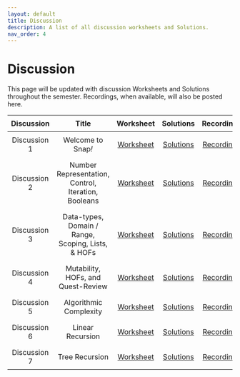 ```yaml
---
layout: default
title: Discussion
description: A list of all discussion worksheets and Solutions.
nav_order: 4
---
```


# Discussion

This page will be updated with discussion Worksheets and Solutions throughout the semester. Recordings, when available, will also be posted here.
<style>
  table {
    width: 100%;
    border-collapse: collapse;
  }
  th, td {
    text-align: center;
    padding: 8px;
  }
</style>

<table>
  <thead>
    <tr>
      <th>Discussion</th>
      <th>Title</th>
      <th>Worksheet</th>
      <th>Solutions</th>
      <th>Recording</th>
      <th>Slides</th>
    </tr>
  </thead>
  <tbody>
    <tr>
      <td>Discussion 1</td>
      <td>Welcome to Snap<em>!</em></td>
      <td><a href="https://docs.google.com/document/d/1BHru27pj0chOr7S2GB0yncxL9KgbDRywOkNqLkSSkTU/edit?usp=sharing">Worksheet</a></td>
      <td><a href="https://docs.google.com/document/d/1tV-nvCUgj83caCx7-pU2gNQu_fQ5UsgOcw34EvGLCmw/edit?usp=sharing">Solutions</a></td>
      <td><a href="https://drive.google.com/file/d/1Y_cOc3cMXZDUkS-RSrqiVByzF3syVp6k/view?usp=sharing">Recording</a></td>
      <td><a href="https://drive.google.com/file/d/18LIv-Rr9NpmILdd12VMPr-MafmWkFAQw/view?usp=sharing">Slides</a></td>
    </tr> 
    <tr>
      <td>Discussion 2</td>
      <td>Number Representation, Control, Iteration, Booleans</td>
      <td><a href="https://docs.google.com/document/d/1Jh_f4qopJhXX0AYX1lfg9rGiTlK4X2dnk1Q6tsJRYsk/edit?usp=sharing">Worksheet</a></td>
      <td><a href="https://docs.google.com/document/d/1NlrJvj5p1M55YV95GBPzGHNHkD7UyiUuYAYlBVhmllE/edit?usp=sharing">Solutions</a></td>
      <td><a href="https://youtu.be/srderPWvV9c">Recording</a></td>
      <td><a href="https://drive.google.com/file/d/1UX_NK8r7DvXD44c5uZQBiDCUOZCNelab/view?usp=sharing">Slides</a></td>
    </tr>
     <tr>
      <td>Discussion 3</td>
      <td>Data-types, Domain / Range, Scoping, Lists, & HOFs</td>
      <td><a href="https://docs.google.com/document/d/1dt7xt9H8T4RVAPbKQoYwrvD-LRT3K5FqjnV15mrLa3A/edit?usp=sharing">Worksheet</a></td>
      <td><a href="https://docs.google.com/document/d/122o_UIOv4BEcQPzOek-8q1k96fsEuenj9df4QbaYxAI/edit?usp=sharing">Solutions</a></td>
      <td><a href="https://www.youtube.com/watch?v=srderPWvV9c">Recording</a></td>
      <td><a href="https://drive.google.com/file/d/1neMPi1wj7lgCQz3blFjgNy_bijV51VJz/view?usp=sharing">Slides</a></td>
    </tr>
    <tr>
      <td>Discussion 4</td>
      <td>Mutability, HOFs, and Quest-Review</td>
      <td><a href="https://docs.google.com/document/d/1qc9E2CL0IdkQTpAKKa35UGkth2NC25WqM5_ig9rItHY/edit?usp=sharing">Worksheet</a></td>
      <td><a href="https://docs.google.com/document/d/1gJ_u1ZWIsrh-AQ0RJozuFMZfa_XMjF3W0E3VbENHp44/edit?usp=sharing">Solutions</a></td>
      <td><a href="https://drive.google.com/file/d/1paSpkUBX5dCMOE0AGSmBfihiayQhL9nC/view?usp=sharing">Recording</a></td>
      <td><a href="https://drive.google.com/file/d/1nK_KxtgFV9CUWnG7JaEQbXaBryZbq678/view?usp=sharing">Slides</a></td>
    </tr>
    <tr>
      <td>Discussion 5</td>
      <td>Algorithmic Complexity</td>
      <td><a href="https://docs.google.com/document/d/1aMf_Cdq8euuGD5g-4fRjra3miXztUeGTUAC7jfVOAC4/edit?usp=sharing">Worksheet</a></td>
      <td><a href="">Solutions</a></td>
      <td><a href="https://drive.google.com/file/d/1RtBfLBMV6Td2BHRtnvJjRK23za6MgPv-/view">Recording</a></td>
      <td><a href="https://drive.google.com/file/d/1B_CEx-8Fo_8ndQfdT77SR10qwChk3LoZ/view?usp=sharing">Slides</a></td>
    </tr>
    <tr>
      <td>Discussion 6</td>
      <td>Linear Recursion</td>
      <td><a href="https://docs.google.com/document/d/1hkVgL1685zKcAkE8osLoyxtc2mFN41WfmGUZxy8I62M/edit?usp=sharing">Worksheet</a></td>
      <td><a href="https://docs.google.com/document/d/1iIXpPlGYuafEi76zq8U29xF2REnE7sSqEMbc1k1SgiM/edit?usp=sharing">Solutions</a></td>
      <td><a href="https://youtu.be/WC04d2Oxj2E"">Recording</a></td>
      <td><a href="https://drive.google.com/file/d/1GZZyEsSDa07zVPPaJw-KmzEa6Rwc9bIx/view?usp=sharing">Slides</a></td>
    </tr>
    <tr>
      <td>Discussion 7</td>
      <td>Tree Recursion</td>
      <td><a href="https://docs.google.com/document/d/15mPLV6plJDJmFJgpsitVBMKP8PlA9E33sxH4gslFKN0/edit?usp=sharing">Worksheet</a></td>
      <td><a href="https://bit.ly/compsci10">Solutions</a></td>
      <td><a href="https://www.youtube.com/watch?v=FHMjAeLKYe4&list=PLO1S2CinoAzXNJFaTBtUXOWT5tjZag8me&index=2">Recording</a></td>
      <td><a href="https://drive.google.com/file/d/1GLWqkz5TdHHnaurDmX79XZOP5GuUx2S4/view?usp=sharing">Slides</a></td>
    </tr>
    <!--
    <tr>
      <td>Discussion 8</td>
      <td>Midterm Review</td>
      <td><a href="https://docs.google.com/document/d/1KTdfe-eUs49UgzWi_sW8e3KeQAfIvPZpggAtZQ4o8fU/edit?usp=sharing">Worksheet</a></td>
      <td><a href="https://docs.google.com/document/d/1zQoFTKKSPSNVtKFOg0V6oaNdQc9AL2OUHCOFJkEkKzQ/edit?usp=sharing">Solutions</a></td>
      <td>NO Recording. See Ed #459</td>
      <td>NO Slides</td>
    </tr>
     <tr>
      <td>Discussion 9</td>
      <td>Welcome to Python!</td>
      <td><a href="https://docs.google.com/document/d/1VnI5gSkG49T9vR2VCKiaDGFcj_5v0HjUcah-bm5x92E/edit?usp=sharing">Worksheet</a></td>
      <td><a href="https://drive.google.com/drive/folders/1meq0BPUdpS-l-FowV4v2typHblvLDLcV?usp=sharing">Solutions [& Starter Code!]</a></td>
      <td><a href="https://drive.google.com/file/d/1ka00W-sCg0eZAB8bve0C-CgL2-2sSStH/view">Recording</a></td>
      <td>NO Slides</td>
    </tr>
    <tr>
    <td>Discussion 10</td>
      <td>Python Data Structues</td>
      <td><a href="https://docs.google.com/document/d/1lnQwwWwr6ucKYOHBmtKGqcg5hCzw9wqhJy-Zs-FvgkI/edit?usp=sharing">Worksheet</a></td>
      <td><a href="https://docs.google.com/document/d/1LZu7_H2aCtVCsKm53sWEYpp8WFGw9PEBti5YlwAtYOs/edit">Solutions</a></td>
      <td><a href="https://drive.google.com/file/d/1FdQWd3Ezkjldv7tLDoygK3ZgfVPg__lU/view">Recording</a></td>
      <td><a href="https://drive.google.com/file/d/137_mqwoEGy7ghh8Bg8D_HJGAuE_-zt2F/view?usp=sharing">Slides</a></td>
    </tr>
    <tr>
    <td>Discussion 11</td>
      <td>OOP in Python</td>
      <td><a href="https://docs.google.com/document/d/1qcxe5dLRjYrLPn9FP7P68nvEpc_IN6qWsj5ITIr-YAo/edit?usp=sharing">Worksheet</a></td>
      <td><a href="https://docs.google.com/document/d/1Ifw6lxnL1gniuxrUYanuXRIaee5QQBFCKbub_HBdqAc/edit?usp=sharing">Solutions</a></td>
      <td><a href="https://drive.google.com/file/d/1JlWopho5nF4njLor_a5cGCrGvUyRQnqj/view">Recording</a></td>
      <td><a href="https://drive.google.com/file/d/1XYasKXdK2VI0f6OjlT02Qh0GNB8fdkJt/view?usp=sharing"> Slides-1</a><br/><a href="https://drive.google.com/file/d/1BMOxTK6b2EsR4nCFiMorLrP3jN_0oNWz/view?usp=sharing"> Slides-2</a></td>
    </tr>
    <tr>
    <td>Discussion 12</td>
      <td>Python HOFs, Lambda Expressions, Tree Recursion</td>
      <td><a href="https://docs.google.com/document/d/1uoCxBYcpkIrmfufSwdlLx1z21oJu0vD7ZmckENWsg0k/edit?usp=sharing">Worksheet</a></td>
      <td><a href="https://docs.google.com/document/d/1c6WiM4rl4pNmO2O5pZUrXNBCrJ7yZMyjrTJr5Dp5gN4/edit?usp=sharing">Solutions</a></td>
      <td><a href="https://drive.google.com/file/d/1caTDl_71y4-z3Pxf-ksU8lz2F8FC2GRI/view?usp=sharing">Recording</a></td>
      <td><a href="https://drive.google.com/file/d/1UBNH5vAP7WH1RgQJCdNV6fTpvQEotokL/view?usp=sharing">Slides</a></td>
    </tr>
    <tr>
    <td>Discussion 13</td>
      <td>Social Implications | Python HOFs and Tree-Recursion Contd.</td>
      <td><a href="https://docs.google.com/document/d/1yE0pWDKPRXptUTteqb79z6qMKBtsKd_DseOTZ5as_A0/edit?usp=sharing">Worksheet</a></td>
      <td><a href="https://drive.google.com/drive/folders/1nbB_DDTJbtfEATqI2zIRYeLfOvfjNFaT?usp=sharing">Solutions</a><br/></td>
      <td>NO Recording</td>
      <td>NO Slides</td>
    </tr>
     <tr>
    <td>Discussion 15</td>
      <td>Postterm Review + Conclusion!</td>
      <td><a href="https://docs.google.com/document/d/1N8mjVrOArVFsgxHfB48096Gv66pCszx_UhaxhyWzgrU/edit?usp=sharing">Worksheet</a></td>
       <td><a href="https://drive.google.com/drive/folders/1EClj4MROEsVa7gIVP2fC7hWjkFuw-Wj3?usp=sharing">Starter Code</a></td>
      <td><a href="https://docs.google.com/document/d/1RYIaDYGUu5RT3LK0yEbtH30I7BR4MlYyCxCJ1og1ClY/edit?usp=sharing">Solutions</a><br/></td>
      <td>NO Recording</td>
      <td>NO Slides</td>
    </tr> -->
  </tbody>
</table>

<!--**Discussion 2**{: .label .label-discussion } Lists & HOFs, Iteration, Scoping, Domain & Range | [Worksheet](https://drive.google.com/file/d/1eT15LJH38UGfYHR3pLueRlvwMovtyUE8/view?usp=sharing) | [Solutions](https://drive.google.com/file/d/1sVdinV45MT2GoISk8BkJGd8C_BZE-LO4/view?usp=sharing) | [Recording](https://drive.google.com/file/d/1XGcPW_Wa-YFVxm0Gp31w6LDOKaCIQN6q/view?usp=sharing)

**Discussion 3**{: .label .label-discussion } Algorithms and Algorithmic Complexity | [Worksheet](https://drive.google.com/file/d/1gvtV7q0T9M0aq5fOnYGAT2c_E95zw8mD/view?usp=sharing)| [Solutions](https://drive.google.com/file/d/16Cd7lKa7aupSB2s_5XBSwMGyUtJ2Q0Ex/view?usp=sharing) | [Recording](https://berkeley.zoom.us/rec/share/tAlxchXlx7vHFycQuvJrFCKAPtNCuOGvnQlYkMhvzRkz7SqXK5Yn8WnGC3j8_HYm.9IFRnKNiwhuZ1fQN?startTime=1688069469000) password: &uacLC3^

**Discussion 4**{: .label .label-discussion } Recursion I | [Worksheet](https://drive.google.com/file/d/1iDXHsTZyMhdcVOo2Xwr6rQ0GiT8IBxMc/view?usp=sharing) | [Solutions](https://drive.google.com/file/d/101e7Uvl2_yOnSHJTTHE224mwDEwm5tNb/view?usp=sharing) | [Recording](https://berkeley.zoom.us/rec/share/T21TGeXJqiymX6U7kw-ME7KK2KLpph_E4XCSTEKib1hhzAHt5q7ib6mVD1JaYQj4.1rY8zW55a2iaZFA4) password: 2baA%%3&

**Discussion 5**{: .label .label-discussion } Recursion II | [Worksheet](https://drive.google.com/file/d/1e_oQKlaHglPOzG-cJFGtVM-_w34xfsgj/view?usp=sharing) | [Solutions](https://drive.google.com/file/d/1i4XwCax3Z1tYqeCZJCtjPFxXsQDnCEUD/view?usp=sharing) | [Recording](https://drive.google.com/file/d/1h_7N_2LIki1Y9ldOLDzqUXA-WKhZYb4U/view?usp=sharing)

**Discussion 6**{: .label .label-discussion } Intro to Python | [Worksheet](https://drive.google.com/file/d/1ZhdSFR4JOWTndynZmyn-25sJpine3IPG/view?usp=sharing) | [Solutions](https://drive.google.com/file/d/1FdlJrJh3LtFghQfQH6N_mWSd663HTCY-/view?usp=sharing) | [Recording](https://drive.google.com/file/d/1zJKdhlgdq2QeEJmj32ZCKyPk3asDH2Vy/view?usp=sharing) | [starter code](https://drive.google.com/file/d/1WlgWSzREQ63hlHp25ZKPD8wbqi3c_48x/view?usp=sharing) 

**Discussion 7**{: .label .label-discussion } Python Data Structures | [Worksheet](https://drive.google.com/file/d/1YPOcYoH4leDyYsDWEVs9ak5WRBa7gF40/view?usp=sharing) | [starter code](https://drive.google.com/file/d/1mNR51mLB_rxxizLDq5qlea9NtRAN0sQE/view?usp=sharing) | [Solutions](https://docs.google.com/document/d/1r3kIypAsy5o6woWm7tzk3ehVG8hK8pjICNSfSW5Onr0/edit?usp=sharing) | [Recording](https://drive.google.com/file/d/1ZkEfqewJax46ro5HCydtLR32UTIPxF11/view?usp=sharing)

**Discussion 8**{: .label .label-discussion } Python OOP | [Worksheet](https://drive.google.com/file/d/1JSiBgWCQc61Mxxmkpb8xBVcyqKfjYETj/view?usp=sharing) | [starter code](https://drive.google.com/file/d/1_hZPVCTI_GFwKYE0jtPU5g9Ap76I09VL/view?usp=sharing) | [code Solutions](https://drive.google.com/file/d/18RBCezw0GPmo_7P3Rm_suY4jxAsqTBcx/view?usp=sharing) | [Worksheet Solutions]("https://drive.google.com/file/d/1bMMXKSTFM5VFaG0xh88cPlhwKL9soFok/view?usp=sharing") | [Recording](https://drive.google.com/file/d/1JlWopho5nF4njLor_a5cGCrGvUyRQnqj/view)

**Discussion 9**{: .label .label-discussion } Lambdas and HOFs | [Worksheet](https://drive.google.com/file/d/1iFdcDAdTPmeuNsglNVlQ6M9NXnLKuoeq/view?usp=sharing) | [starter code](https://drive.google.com/file/d/1u7cZiFyY2m1XJi7BLGKn2o2THNt288yF/view?usp=sharing) | [Worksheet Solutions](https://drive.google.com/file/d/1S4-ykFb7GBh2DSWAdTUMijjP8ExTsbQ_/view?usp=sharing) | [code Solutions](https://drive.google.com/file/d/1vQSvBavj6ZFceYs-ypTbTLXi9yXwpGk9/view?usp=sharing)


**Discussion 10**{: .label .label-discussion } Concurrency and Tree Recursion | [Worksheet](https://drive.google.com/file/d/1UhHiDaaEMaiIoC5ohz-TNIu5kSp4ONna/view?usp=sharing) | [starter code](https://drive.google.com/file/d/1nf4577ESWs87feUEn-H5fPAqauYEN5k3/view?usp=sharing) | [Worksheet Solutions](https://drive.google.com/file/d/1MqESz2xjTKSYQ5Crj2VxvNU2cvCVgX4r/view?usp=sharing) | [code Solutions](https://drive.google.com/file/d/1dRCINny1HGqIqD2GReboIHvUmciyGIVJ/view?usp=sharing)


**Discussion 11**{: .label .label-discussion } Final Review | [Worksheet](https://drive.google.com/file/d/1EafKCpdNczOhgYxL_UaBI_PRE63EusoW/view?usp=sharing) | [Solutions](https://drive.google.com/file/d/1rt6PC9uhtVCgo7WJdi9lzu2IMcJept29/view?usp=sharing) -->



<!-- 

**Discussion 4**{: .label .label-discussion } Algorithms | [Worksheet](https://drive.google.com/file/d/10y6F26Apf8X4IIHRY-tk55GnJ_Zw8eoE/view?usp=share_link) | [Solutions](https://drive.google.com/file/d/16p-g3S9gJWCCYHR8xsi1f0DMdFtEcL7x/view?usp=share_link) | [Recording](https://drive.google.com/file/d/12HO77T3Eea_AN86sUyKQSB_GAm-K59KA/view?usp=share_link) 

**Discussion 5**{: .label .label-discussion } Algorithmic Complexity | [Worksheet](https://drive.google.com/file/d/1Bm7xFN3L9RFKUlGpp4or-MoGyr6KJnM6/view?usp=share_link) | [Solutions](https://drive.google.com/file/d/1knuIbn14WHXFwp9FNXcQSR8vwoB4gUw3/view?usp=share_link) | [Recording](https://drive.google.com/file/d/1RtBfLBMV6Td2BHRtnvJjRK23za6MgPv-/view?usp=sharing)

**Discussion 6**{: .label .label-discussion } Recursion I | [Worksheet](https://drive.google.com/file/d/1xZD0G1klfhIabX0KKZldjqEt9dWS4lNE/view?usp=share_link) | [Solutions](https://drive.google.com/file/d/1RWY8WEwhPSTDCXjHocRzkYQkLuZ2Gepz/view?usp=share_link) | [Recording](https://youtu.be/WC04d2Oxj2E)

**Discussion 7**{: .label .label-discussion } Recursion II | [Worksheet](https://drive.google.com/file/d/1iRY_WGu9sS3-hlhahOypRo6M1eU48HZn/view?usp=share_link) | [Solutions](https://drive.google.com/file/d/1XBhiEKSJmpTSqp2I66XCfR-PDdeRJhRA/view?usp=share_link) | [Recording](https://drive.google.com/file/d/1RZFI-7Xo93IMfEe8AfvUkD3BH5spgA8s/view?usp=sharing)

**Discussion 8**{: .label .label-discussion } Python Basics | [Worksheet](https://drive.google.com/file/d/1mupBJDXNJcDbW3RDrJjgc6GAZujboVWl/view?usp=share_link) | [Solutions](https://drive.google.com/file/d/1px1wcnh1mX4xyuTsO0ijR8Jem-x5ml-w/view?usp=share_link) | [Recording](https://drive.google.com/file/d/1ka00W-sCg0eZAB8bve0C-CgL2-2sSStH/view?usp=sharing)

**Discussion 10**{: .label .label-discussion } Python Data Structures | [Worksheet](https://drive.google.com/file/d/11vO-A-X9D-5qlT4uLFS_mkT38x9M199A/view?usp=share_link) | [Solutions](https://drive.google.com/file/d/1bk-Pe1ycwJUUC85MnLr4MOjr2izJWnWU/view?usp=share_link) | [Recording](https://drive.google.com/file/d/1FdQWd3Ezkjldv7tLDoygK3ZgfVPg__lU/view?usp=sharing)

**Discussion 12**{: .label .label-discussion } Object-Oriented Programming | [Worksheet](https://drive.google.com/file/d/1Eooe8rTu9vTCPS7TPDIMf4-RPYVOtXR9/view?usp=sharing) | [Solutions](https://drive.google.com/file/d/1ELGUTd7kCXHaOhofrCbDsoH611GNc3HN/view?usp=share_link) | [Recording](https://drive.google.com/file/d/1JlWopho5nF4njLor_a5cGCrGvUyRQnqj/view?usp=sharing)

**Discussion 13**{: .label .label-discussion } Python HOFs, Lambdas, Tree Recursion | [Worksheet](https://drive.google.com/file/d/1leEmub5xWEiEojvNy-FJVyEgQY5Auxim/view?usp=share_link) | [Recording](https://drive.google.com/file/d/1caTDl_71y4-z3Pxf-ksU8lz2F8FC2GRI/view?usp=sharing) -->
